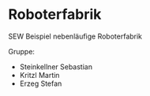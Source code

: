 Roboterfabrik
=============

SEW Beispiel nebenläufige Roboterfabrik

Gruppe:
 - Steinkellner Sebastian
 - Kritzl Martin
 - Erzeg Stefan